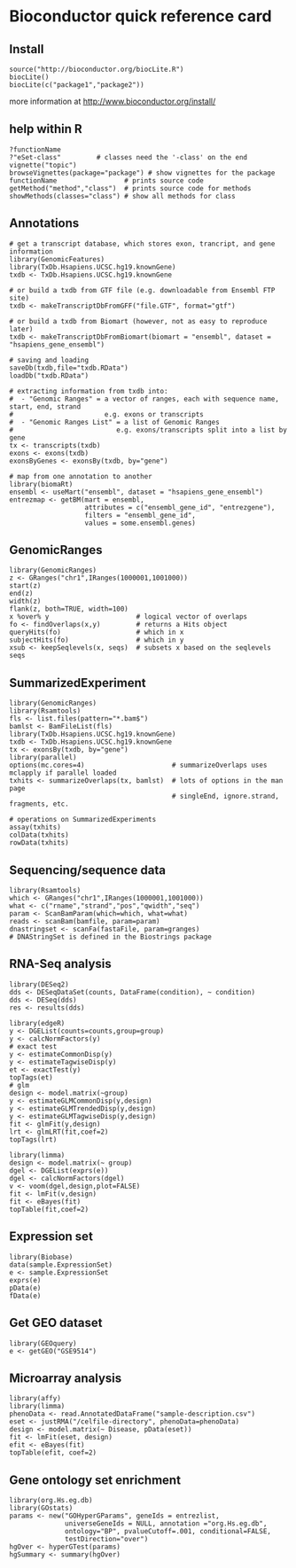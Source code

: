# Bioconductor quick reference card

## Install

    source("http://bioconductor.org/biocLite.R")
    biocLite()
    biocLite(c("package1","package2"))

more information at http://www.bioconductor.org/install/

## help within R
   
    ?functionName
    ?"eSet-class"         # classes need the '-class' on the end
    vignette("topic")
    browseVignettes(package="package") # show vignettes for the package
    functionName                 # prints source code
    getMethod("method","class")  # prints source code for methods
    showMethods(classes="class") # show all methods for class

## Annotations

    # get a transcript database, which stores exon, trancript, and gene information
    library(GenomicFeatures)
    library(TxDb.Hsapiens.UCSC.hg19.knownGene)
    txdb <- TxDb.Hsapiens.UCSC.hg19.knownGene
    
    # or build a txdb from GTF file (e.g. downloadable from Ensembl FTP site)
    txdb <- makeTranscriptDbFromGFF("file.GTF", format="gtf")
    
    # or build a txdb from Biomart (however, not as easy to reproduce later)
    txdb <- makeTranscriptDbFromBiomart(biomart = "ensembl", dataset = "hsapiens_gene_ensembl")

    # saving and loading
    saveDb(txdb,file="txdb.RData")
    loadDb("txdb.RData")
   
    # extracting information from txdb into: 
    #  - "Genomic Ranges" = a vector of ranges, each with sequence name, start, end, strand
    #                       e.g. exons or transcripts
    #  - "Genomic Ranges List" = a list of Genomic Ranges
    #                          e.g. exons/transcripts split into a list by gene
    tx <- transcripts(txdb)
    exons <- exons(txdb)
    exonsByGenes <- exonsBy(txdb, by="gene")

    # map from one annotation to another
    library(biomaRt)
    ensembl <- useMart("ensembl", dataset = "hsapiens_gene_ensembl")
    entrezmap <- getBM(mart = ensembl,
    	      	       attributes = c("ensembl_gene_id", "entrezgene"), 
    	               filters = "ensembl_gene_id", 
                       values = some.ensembl.genes)

## GenomicRanges

    library(GenomicRanges)
    z <- GRanges("chr1",IRanges(1000001,1001000))
    start(z)
    end(z)
    width(z)
    flank(z, both=TRUE, width=100)
    x %over% y                      # logical vector of overlaps
    fo <- findOverlaps(x,y)         # returns a Hits object
    queryHits(fo)                   # which in x
    subjectHits(fo)                 # which in y 
    xsub <- keepSeqlevels(x, seqs)  # subsets x based on the seqlevels seqs

## SummarizedExperiment

    library(GenomicRanges)
    library(Rsamtools)
    fls <- list.files(pattern="*.bam$")
    bamlst <- BamFileList(fls)
    library(TxDb.Hsapiens.UCSC.hg19.knownGene)
    txdb <- TxDb.Hsapiens.UCSC.hg19.knownGene
    tx <- exonsBy(txdb, by="gene")
    library(parallel)
    options(mc.cores=4)                      # summarizeOverlaps uses mclapply if parallel loaded
    txhits <- summarizeOverlaps(tx, bamlst)  # lots of options in the man page
                                             # singleEnd, ignore.strand, fragments, etc.

    # operations on SummarizedExperiments
    assay(txhits)
    colData(txhits)
    rowData(txhits)

## Sequencing/sequence data

    library(Rsamtools)
    which <- GRanges("chr1",IRanges(1000001,1001000))
    what <- c("rname","strand","pos","qwidth","seq")
    param <- ScanBamParam(which=which, what=what)
    reads <- scanBam(bamfile, param=param)
    dnastringset <- scanFa(fastaFile, param=granges)
    # DNAStringSet is defined in the Biostrings package

## RNA-Seq analysis

    library(DESeq2)
    dds <- DESeqDataSet(counts, DataFrame(condition), ~ condition)
	dds <- DESeq(dds)
	res <- results(dds)

    library(edgeR)
    y <- DGEList(counts=counts,group=group)
    y <- calcNormFactors(y)
    # exact test
    y <- estimateCommonDisp(y)
    y <- estimateTagwiseDisp(y)
    et <- exactTest(y)
    topTags(et)
    # glm
    design <- model.matrix(~group)
    y <- estimateGLMCommonDisp(y,design)
    y <- estimateGLMTrendedDisp(y,design)
    y <- estimateGLMTagwiseDisp(y,design)
    fit <- glmFit(y,design)
    lrt <- glmLRT(fit,coef=2)
    topTags(lrt)

    library(limma)
	design <- model.matrix(~ group)
	dgel <- DGEList(exprs(e))
	dgel <- calcNormFactors(dgel)
	v <- voom(dgel,design,plot=FALSE)
	fit <- lmFit(v,design)
	fit <- eBayes(fit)
	topTable(fit,coef=2)

## Expression set

    library(Biobase)
    data(sample.ExpressionSet)
    e <- sample.ExpressionSet
    exprs(e)
    pData(e)
    fData(e)

## Get GEO dataset

    library(GEOquery)
    e <- getGEO("GSE9514")

## Microarray analysis

    library(affy)
    library(limma)
    phenoData <- read.AnnotatedDataFrame("sample-description.csv")
    eset <- justRMA("/celfile-directory", phenoData=phenoData)
    design <- model.matrix(~ Disease, pData(eset))
    fit <- lmFit(eset, design)
    efit <- eBayes(fit)
    topTable(efit, coef=2)

## Gene ontology set enrichment

    library(org.Hs.eg.db)
    library(GOstats)
    params <- new("GOHyperGParams", geneIds = entrezlist, 
                  universeGeneIds = NULL, annotation ="org.Hs.eg.db", 
                  ontology="BP", pvalueCutoff=.001, conditional=FALSE, 
                  testDirection="over")
    hgOver <- hyperGTest(params)
    hgSummary <- summary(hgOver)

